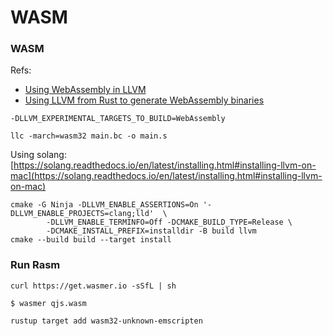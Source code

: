 # WASM


### WASM

Refs:

 - [Using WebAssembly in LLVM](https://gist.github.com/yurydelendik/4eeff8248aeb14ce763e)
 - [Using LLVM from Rust to generate WebAssembly binaries](https://medium.com/@jayphelps/using-llvm-from-rust-to-generate-webassembly-93e8c193fdb4)

```
-DLLVM_EXPERIMENTAL_TARGETS_TO_BUILD=WebAssembly
```

```
llc -march=wasm32 main.bc -o main.s
```

Using solang: [https://solang.readthedocs.io/en/latest/installing.html#installing-llvm-on-mac](https://solang.readthedocs.io/en/latest/installing.html#installing-llvm-on-mac)

```
cmake -G Ninja -DLLVM_ENABLE_ASSERTIONS=On '-DLLVM_ENABLE_PROJECTS=clang;lld'  \
        -DLLVM_ENABLE_TERMINFO=Off -DCMAKE_BUILD_TYPE=Release \
        -DCMAKE_INSTALL_PREFIX=installdir -B build llvm
cmake --build build --target install
```

### Run Rasm

```
curl https://get.wasmer.io -sSfL | sh
```

```
$ wasmer qjs.wasm
```

```
rustup target add wasm32-unknown-emscripten
```
